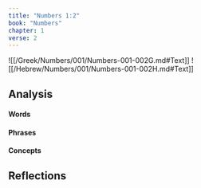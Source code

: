 ```yaml
---
title: "Numbers 1:2"
book: "Numbers"
chapter: 1
verse: 2
---
```

![[/Greek/Numbers/001/Numbers-001-002G.md#Text]]
![[/Hebrew/Numbers/001/Numbers-001-002H.md#Text]]

## Analysis

#### Words

#### Phrases

#### Concepts

## Reflections
